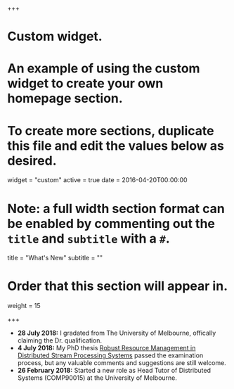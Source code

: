 +++
# Custom widget.
# An example of using the custom widget to create your own homepage section.
# To create more sections, duplicate this file and edit the values below as desired.
widget = "custom"
active = true
date = 2016-04-20T00:00:00

# Note: a full width section format can be enabled by commenting out the `title` and `subtitle` with a `#`.
title = "What's New"
subtitle = ""

# Order that this section will appear in.
weight = 15

+++

* **28 July 2018:** I gradated from The University of Melbourne, offically claiming the Dr. qualification. 
* **4 July 2018:** My PhD thesis [Robust Resource Management in Distributed Stream Processing Systems](https://minerva-access.unimelb.edu.au/bitstream/handle/11343/213941/thesis.pdf?sequence=1&isAllowed=y) passed the examination process, but any valuable comments and suggestions are still welcome.
* **26 February 2018:** Started a new role as Head Tutor of Distributed Systems (COMP90015) at the University of Melbourne.